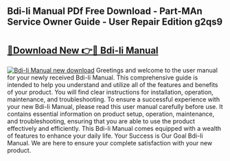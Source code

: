 ## Bdi-Ii Manual PDf Free Download - Part-MAn Service Owner Guide - User Repair Edition g2qs9

# <h2><a href="http://bc12228.oget.top/?id=Bdi-Ii+Manual">🔗Download New 👉🔴 Bdi-Ii Manual</a></h2>

[![Bdi-Ii Manual new download](https://i.imgur.com/5g1atiW.png)](http://bc12228.oget.top/?id=Bdi-Ii+Manual)
Greetings and welcome to the user manual for your newly received Bdi-Ii Manual. This comprehensive guide is intended to help you understand and utilize all of the features and benefits of your product. You will find clear instructions for installation, operation, maintenance, and troubleshooting. To ensure a successful experience with your new Bdi-Ii Manual, please read this user manual carefully before use. It contains essential information on product setup, operation, maintenance, and troubleshooting, ensuring that you are able to use the product effectively and efficiently. This Bdi-Ii Manual comes equipped with a wealth of features to enhance your daily life. Your Success is Our Goal Bdi-Ii Manual. We are here to ensure your complete satisfaction with your new product.
